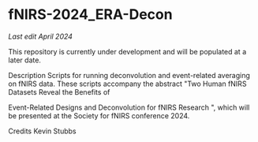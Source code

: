 # fNIRS-2024_ERA-Decon

_Last edit April 2024_

This repository is currently under development and will be populated at a later date.

Description
Scripts for running deconvolution and event-related averaging on fNIRS data. These scripts accompany the abstract "Two Human fNIRS Datasets Reveal the Benefits of 

Event-Related Designs and Deconvolution for fNIRS Research ", which will be presented at the Society for fNIRS conference 2024. 

Credits
Kevin Stubbs 
